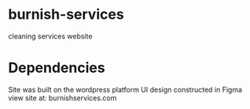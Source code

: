 # burnish-services
cleaning services website
# Dependencies
Site was built on the wordpress platform 
UI design constructed in Figma 
view site at: burnishservices.com
